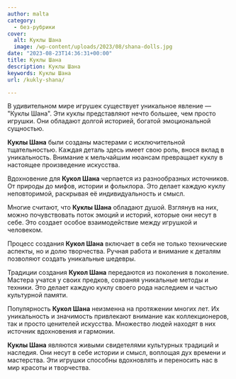 ```yaml
---
author: malta
category:
  - без-рубрики
cover:
  alt: Куклы Шана
  image: /wp-content/uploads/2023/08/shana-dolls.jpg
date: "2023-08-23T14:36:31+00:00"
title: Куклы Шана
description: Куклы Шана
keywords: Куклы Шана
url: /kukly-shana/

---
```

В удивительном мире игрушек существует уникальное явление — "Куклы Шана". Эти куклы представляют нечто большее, чем просто игрушки. Они обладают долгой историей, богатой эмоциональной сущностью.

**Куклы Шана** были созданы мастерами с исключительной тщательностью. Каждая деталь здесь имеет свою роль, внося вклад в уникальность. Внимание к мельчайшим нюансам превращает куклу в настоящее произведение искусства.

Вдохновение для **Кукол Шана** черпается из разнообразных источников. От природы до мифов, истории и фольклора. Это делает каждую куклу неповторимой, раскрывая её индивидуальность и смысл.

Многие считают, что **Куклы Шана** обладают душой. Взглянув на них, можно почувствовать поток эмоций и историй, которые они несут в себе. Это создает особое взаимодействие между игрушкой и человеком.

Процесс создания **Кукол Шана** включает в себя не только технические аспекты, но и долю творчества. Ручная работа и внимание к деталям позволяют создать уникальные шедевры.

Традиции создания **Кукол Шана** передаются из поколения в поколение. Мастера учатся у своих предков, сохраняя уникальные методы и техники. Это делает каждую куклу своего рода наследием и частью культурной памяти.

Популярность **Кукол Шана** неизменна на протяжении многих лет. Их уникальность и значимость привлекают внимание как коллекционеров, так и просто ценителей искусства. Множество людей находят в них источник вдохновения и гармонии.

**Куклы Шана** являются живыми свидетелями культурных традиций и наследия. Они несут в себе истории и смысл, воплощая дух времени и мастерства. Эти игрушки способны вдохновлять и переносить нас в мир красоты и творчества.
